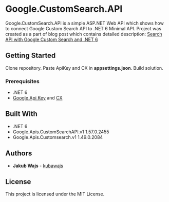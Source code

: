 # Google.CustomSearch.API

Google.CustomSearch.API is a simple ASP.NET Web API which shows how to connect Google Custom Search API to .NET 6 Minimal API.
Project was created as a part of blog post which contains detailed description:
[Search API with Google Custom Search and .NET 6](https://jakubwajs.wordpress.com/2022/08/05/search-api-with-google-custom-search-and-net-6/)

## Getting Started

Clone repository.
Paste ApiKey and CX in **appsettings.json**.
Build solution.

### Prerequisites

* .NET 6
* [Google Api Key](https://developers.google.com/custom-search/v1/introduction) and [CX](https://programmablesearchengine.google.com/smart_sign_in)

## Built With

* .NET 6
* Google.Apis.CustomSearchAPI.v1 1.57.0.2455
* Google.Apis.Customsearch.v1 1.49.0.2084

## Authors

* **Jakub Wajs** - [kubawajs](https://github.com/kubawajs)

## License

This project is licensed under the MIT License.
